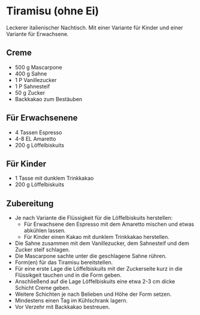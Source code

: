 
Tiramisu (ohne Ei)
=================
Leckerer italienischer Nachtisch.
Mit einer Variante für Kinder und einer Variante für Erwachsene.

## Creme
* 500 g Mascarpone
* 400 g Sahne
* 1 P Vanillezucker
* 1 P Sahnesteif
* 50 g Zucker
* Backkakao zum Bestäuben

## Für Erwachsenene
* 4 Tassen Espresso
* 4-8 EL Amaretto
* 200 g Löffelbiskuits

## Für Kinder
* 1 Tasse mit dunklem Trinkkakao
* 200 g Löffelbiskuits

## Zubereitung
* Je nach Variante die Flüssigkeit für die Löffelbiskuits herstellen:
  * Für Erwachsene den Espresso mit dem Amaretto mischen und etwas abkühlen lassen.
  * Für Kinder einen Kakao mit dunklem Trinkkakao herstellen.
* Die Sahne zusammen mit dem Vanillezucker, dem Sahnesteif und dem Zucker steif schlagen.
* Die Mascarpone sachte unter die geschlagene Sahne rühren.
* Form(en) für das Tiramisu bereitstellen.
* Für eine erste Lage die Löffelbiskuits mit der Zuckerseite kurz in die Flüssikgeit tauchen und in die Form geben.
* Anschließend auf die Lage Löffelbiskuits eine etwa 2-3 cm dicke Schicht Creme geben.
* Weitere Schichten je nach Belieben und Höhe der Form setzen.
* Mindestens einen Tag im Kühlschrank lagern.
* Vor Verzehr mit Backkakao bestreuen.
